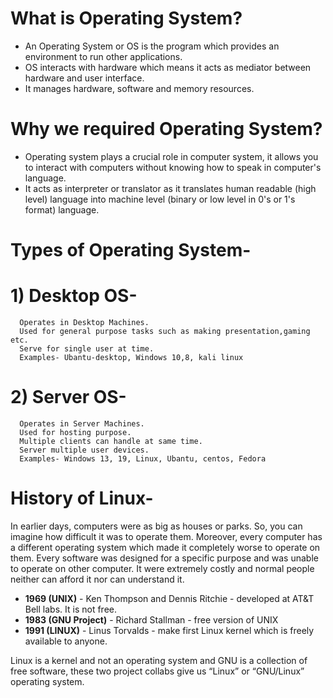
# What is Operating System?

- An Operating System or OS is the program which provides an environment to run other applications. 
- OS interacts with hardware which means it acts as mediator between hardware and user interface.
- It manages hardware, software and memory resources.

# Why we required Operating System?
- Operating system plays a crucial role in computer system, it allows you to interact with computers without knowing how to speak in computer's language.
- It acts as interpreter or translator as it translates human readable (high level) language into machine level (binary or low level in 0's or 1's format) language.


# Types of Operating System-
# 1) Desktop OS-
      Operates in Desktop Machines.
      Used for general purpose tasks such as making presentation,gaming etc.
      Serve for single user at time.
      Examples- Ubantu-desktop, Windows 10,8, kali linux
# 2) Server OS- 
      Operates in Server Machines.
      Used for hosting purpose.
      Multiple clients can handle at same time.
      Server multiple user devices.
      Examples- Windows 13, 19, Linux, Ubantu, centos, Fedora

# History of Linux-

In earlier days, computers were as big as houses or parks. So, you can imagine how difficult it 
was to operate them. Moreover, every computer has a different operating system which made it 
completely worse to operate on them. Every software was designed for a specific purpose and was 
unable to operate on other computer. It were extremely costly and normal people neither can afford 
it nor can understand it.
- **1969 (UNIX)**   -    Ken Thompson and Dennis Ritchie      -    developed at AT&T Bell labs. It is not free.
- **1983 (GNU Project)**   -    Richard Stallman       -     free version of UNIX
- **1991 (LINUX)**    -      Linus Torvalds       -      make first Linux kernel which is freely available to anyone.

Linux is a kernel and not an operating system and GNU is a collection of free software, these two project collabs give us “Linux” or “GNU/Linux” operating system.




